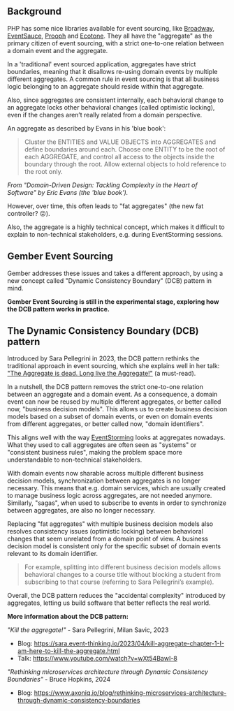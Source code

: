 ## Background
PHP has some nice libraries available for event sourcing, like [Broadway](https://github.com/broadway), [EventSauce](https://github.com/EventSaucePHP), [Prooph](https://github.com/prooph) and [Ecotone](https://github.com/ecotoneframework).
They all have the "aggregate" as the primary citizen of event sourcing,
with a strict one-to-one relation between a domain event and the aggregate.

In a 'traditional' event sourced application, aggregates have strict boundaries,
meaning that it disallows re-using domain events by multiple different aggregates.
A common rule in event sourcing is that all business logic belonging to an aggregate should reside within that aggregate.

Also, since aggregates are consistent internally, each behavioral change to an aggregate locks other behavioral changes
(called optimistic locking), even if the changes aren’t really related from a domain perspective.

An aggregate as described by Evans in his 'blue book':

> Cluster the ENTITIES and VALUE OBJECTS into AGGREGATES and define boundaries around each.
> Choose one ENTITY to be the root of each AGGREGATE, and control all access to the objects inside the boundary through the root.
> Allow external objects to hold reference to the root only.

_From "Domain-Driven Design: Tackling Complexity in the Heart of Software" by Eric Evans (the 'blue book')._

However, over time, this often leads to "fat aggregates" (the new fat controller? 😛).

Also, the aggregate is a highly technical concept, which makes it difficult to explain to non-technical stakeholders,
e.g. during EventStorming sessions.

## Gember Event Sourcing
Gember addresses these issues and takes a different approach, by using a new concept called "Dynamic Consistency Boundary" (DCB) pattern in mind.

**Gember Event Sourcing is still in the experimental stage, exploring how the DCB pattern works in practice.**

## The Dynamic Consistency Boundary (DCB) pattern
Introduced by Sara Pellegrini in 2023, the DCB pattern rethinks the traditional approach in event sourcing,
which she explains well in her talk: ["The Aggregate is dead. Long live the Aggregate!"](https://sara.event-thinking.io/2023/04/kill-aggregate-chapter-1-I-am-here-to-kill-the-aggregate.html) (a must-read).

In a nutshell, the DCB pattern removes the strict one-to-one relation between an aggregate and a domain event.
As a consequence, a domain event can now be reused by multiple different aggregates, or better called now, "business decision models".
This allows us to create business decision models based on a subset of domain events,
or even on domain events from different aggregates, or better called now, "domain identifiers".

This aligns well with the way [EventStorming](https://github.com/ddd-crew/eventstorming-glossary-cheat-sheet) looks at aggregates nowadays.
What they used to call aggregates are often seen as "systems" or "consistent business rules",
making the problem space more understandable to non-technical stakeholders.

With domain events now sharable across multiple different business decision models, synchronization between aggregates is no longer necessary.
This means that e.g. domain services, which are usually created to manage business logic across aggregates, are not needed anymore.
Similarly, "sagas", when used to subscribe to events in order to synchronize between aggregates, are also no longer necessary.

Replacing "fat aggregates" with multiple business decision models also resolves consistency issues (optimistic locking)
between behavioral changes that seem unrelated from a domain point of view.
A business decision model is consistent only for the specific subset of domain events relevant to its domain identifier.

> For example, splitting into different business decision models allows behavioral changes to a course title
> without blocking a student from subscribing to that course (referring to Sara Pellegrini’s example).

Overall, the DCB pattern reduces the "accidental complexity" introduced by aggregates, letting us build software that better reflects the real world.

**More information about the DCB pattern:**

_"Kill the aggregate!"_ - Sara Pellegrini, Milan Savic, 2023
- Blog: https://sara.event-thinking.io/2023/04/kill-aggregate-chapter-1-I-am-here-to-kill-the-aggregate.html
- Talk: https://www.youtube.com/watch?v=wXt54BawI-8

_"Rethinking microservices architecture through Dynamic Consistency Boundaries"_ - Bruce Hopkins, 2024
- Blog: https://www.axoniq.io/blog/rethinking-microservices-architecture-through-dynamic-consistency-boundaries
